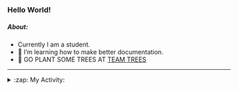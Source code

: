 ### Hello World!

##### About:
- Currently I am a student.
- 🌱 I’m learning how to make better documentation.
- 🌱 GO PLANT SOME TREES AT [TEAM TREES](https://teamtrees.org/)

---
<details>
  <summary>:zap: My Activity:</summary>
  
<!--START_SECTION:waka-->
![Code Time](http://img.shields.io/badge/Code%20Time-1%2C236%20hrs%2018%20mins-blue)

**I'm a Night 🦉** 

```text
🌞 Morning                2007 commits        ███░░░░░░░░░░░░░░░░░░░░░░   10.26 % 
🌆 Daytime                6605 commits        ████████░░░░░░░░░░░░░░░░░   33.75 % 
🌃 Evening                5611 commits        ███████░░░░░░░░░░░░░░░░░░   28.67 % 
🌙 Night                  5345 commits        ███████░░░░░░░░░░░░░░░░░░   27.32 % 
```
📅 **I'm Most Productive on Wednesday** 

```text
Monday                   2714 commits        ███░░░░░░░░░░░░░░░░░░░░░░   13.87 % 
Tuesday                  2693 commits        ███░░░░░░░░░░░░░░░░░░░░░░   13.76 % 
Wednesday                4611 commits        ██████░░░░░░░░░░░░░░░░░░░   23.56 % 
Thursday                 2564 commits        ███░░░░░░░░░░░░░░░░░░░░░░   13.10 % 
Friday                   2086 commits        ███░░░░░░░░░░░░░░░░░░░░░░   10.66 % 
Saturday                 1677 commits        ██░░░░░░░░░░░░░░░░░░░░░░░   08.57 % 
Sunday                   3223 commits        ████░░░░░░░░░░░░░░░░░░░░░   16.47 % 
```


📊 **This Week I Spent My Time On** 

```text
🔥 Editors: 
IntelliJ                 7 hrs 13 mins       █████████████████░░░░░░░░   68.85 % 
VS Code                  2 hrs 35 mins       ██████░░░░░░░░░░░░░░░░░░░   24.70 % 
Android Studio           40 mins             ██░░░░░░░░░░░░░░░░░░░░░░░   06.45 % 

🐱‍💻 Projects: 
java-springboot-projects 4 hrs 17 mins       ██████████░░░░░░░░░░░░░░░   40.82 % 
music-api                2 hrs 30 mins       ██████░░░░░░░░░░░░░░░░░░░   23.82 % 
py-series                2 hrs 2 mins        █████░░░░░░░░░░░░░░░░░░░░   19.41 % 
vlsm-subnet              33 mins             █░░░░░░░░░░░░░░░░░░░░░░░░   05.29 % 
CSE224-Fundamentals-of-An30 mins             █░░░░░░░░░░░░░░░░░░░░░░░░   04.83 % 
```


 Last Updated on 17/10/2023 22:10:36 UTC
<!--END_SECTION:waka-->
</details>
